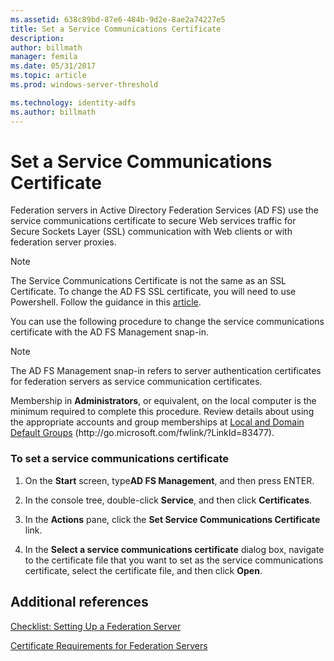 ```yaml
---
ms.assetid: 638c89bd-87e6-484b-9d2e-8ae2a74227e5
title: Set a Service Communications Certificate
description:
author: billmath
manager: femila
ms.date: 05/31/2017
ms.topic: article
ms.prod: windows-server-threshold

ms.technology: identity-adfs
ms.author: billmath
---
```


# Set a Service Communications Certificate


Federation servers in Active Directory Federation Services \(AD FS\) use the service communications certificate to secure Web services traffic for Secure Sockets Layer \(SSL\) communication with Web clients or with federation server proxies.

> [!NOTE]  
> The Service Communications Certificate is not the same as an SSL Certificate. To change the AD FS SSL certificate, you will need to use Powershell. Follow the guidance in this [article](https://docs.microsoft.com/en-us/windows-server/identity/ad-fs/operations/manage-ssl-certificates-ad-fs-wap).


You can use the following procedure to change the service communications certificate with the AD FS Management snap\-in.  

> [!NOTE]  
> The AD FS Management snap\-in refers to server authentication certificates for federation servers as service communication certificates.  

Membership in **Administrators**, or equivalent, on the local computer is the minimum required to complete this procedure.  Review details about using the appropriate accounts and group memberships at [Local and Domain Default Groups](https://go.microsoft.com/fwlink/?LinkId=83477) \(http:\/\/go.microsoft.com\/fwlink\/?LinkId\=83477\).   

### To set a service communications certificate  

1.  On the **Start** screen, type**AD FS Management**, and then press ENTER.  

2.  In the console tree, double\-click **Service**, and then click **Certificates**.  

3.  In the **Actions** pane, click the **Set Service Communications Certificate** link.  

4.  In the **Select a service communications certificate** dialog box, navigate to the certificate file that you want to set as the service communications certificate, select the certificate file, and then click **Open**.  

## Additional references  
[Checklist: Setting Up a Federation Server](Checklist--Setting-Up-a-Federation-Server.md)  

[Certificate Requirements for Federation Servers](https://technet.microsoft.com/library/dd807040.aspx)  
